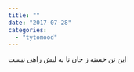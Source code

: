 ```yaml
---
title: ""
date: "2017-07-28"
categories: 
  - "tytomood"
---
```


این تن خسته ز جان تا به لبش راهی نیست
